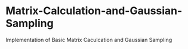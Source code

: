 # Matrix-Calculation-and-Gaussian-Sampling
Implementation of Basic Matrix Caculcation and Gaussian Sampling
